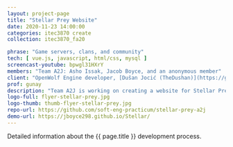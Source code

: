 ```yaml
---
layout: project-page
title: "Stellar Prey Website"
date: 2020-11-23 14:00:00
categories: itec3870 create
collection: itec3870_fa20

phrase: "Game servers, clans, and community"
tech: [ vue.js, javascript, html/css, mysql ]
screencast-youtube: bpwgl31HXrY
members: "Team A2J: Asho Issak, Jacob Boyce, and an anonymous member" 
client: "OpenWolf Engine developer, [Dušan Jocić (TheDushan)](https://github.com/TheDushan)"
prof: gunay
description: "Team A2J is working on creating a website for Stellar Prey, an in-development game that needs a site in order to be functional. This includes the ability for players to create an account and log in to the game as well as establishing a meeting place online for people to create and join communities, servers, and clans. The site will also display statistics of players and communities alike, keeping everyone up-to-date on who is doing the best and spending the most time in-game. This site can help people join the game and connect to other players, acting as a community-driven setting for cooperation among users."
logo-full: flyer-stellar-prey.jpg
logo-thumb: thumb-flyer-stellar-prey.jpg
repo-url: https://github.com/soft-eng-practicum/stellar-prey-a2j
demo-url: https://jboyce298.github.io/Stellar/
---
```


Detailed information about the {{ page.title }} development process.

<!-- lightgallery -->
<script src="https://code.jquery.com/jquery-2.2.4.min.js"></script>
<script src="https://cdn.jsdelivr.net/lightgallery/1.3.7/js/lightgallery.min.js"></script>
<script src="https://cdn.jsdelivr.net/g/lg-zoom"></script>

<script type="text/javascript">
    $(document).ready(function() {
    $("body").lightGallery({
    zoom: true,
    selector: 'a#lightgallery',
    selectWithin: 'body'
    });
    });
</script>

[ggc]: http://www.ggc.edu
[gunay-ggc]: http://www.ggc.edu/about-ggc/directory/cengiz-gunay
[doloc-ggc]: http://www.ggc.edu/about-ggc/directory/anca-doloc-mihu
